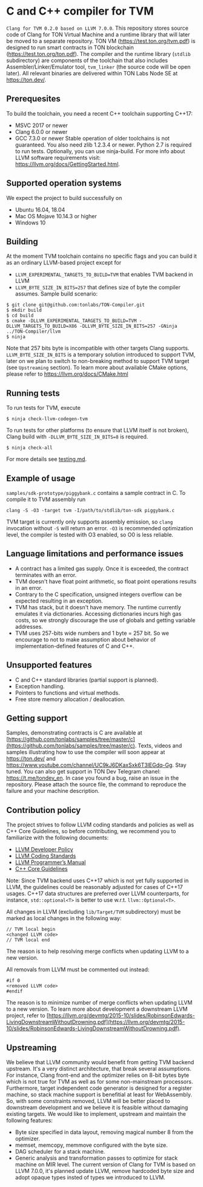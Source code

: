 # C and C++ compiler for TVM
`Clang for TVM 0.2.0 based on LLVM 7.0.0`.
This repository stores source code of Clang for TON Virtual Machine and a runtime library that will later be moved to a separate repository. TON VM (https://test.ton.org/tvm.pdf) is designed to run smart contracts in TON blockchain (https://test.ton.org/ton.pdf). The compiler and the runtime library (`stdlib` subdirectory) are components of the toolchain that also includes Assembler/Linker/Emulator tool, `tvm_linker` (the source code will be open later).
All relevant binaries are delivered within TON Labs Node SE at https://ton.dev/.
## Prerequesites
To build the toolchain, you need a recent C++ toolchain supporting C++17:
- MSVC 2017 or newer
- Clang 6.0.0 or newer
- GCC 7.3.0 or newer
Stable operation of older toolchains is not guaranteed.
You also need zlib 1.2.3.4 or newer. Python 2.7 is required to run tests. Optionally, you can use ninja-build.
For more info about LLVM software requirements visit: https://llvm.org/docs/GettingStarted.html.

## Supported operation systems
We expect the project to build successfully on
- Ubuntu 16.04, 18.04
- Mac OS Mojave 10.14.3 or higher
- Windows 10

## Building
At the moment TVM toolchain contains no specific flags and you can build it as an ordinary LLVM-based project except for 
* `LLVM_EXPERIMENTAL_TARGETS_TO_BUILD=TVM` that enables TVM backend in LLVM
* `LLVM_BYTE_SIZE_IN_BITS=257` that defines size of byte the compiler assumes.
Sample build scenario:
```
$ git clone git@github.com:tonlabs/TON-Compiler.git
$ mkdir build
$ cd build
$ cmake -DLLVM_EXPERIMENTAL_TARGETS_TO_BUILD=TVM -DLLVM_TARGETS_TO_BUILD=X86 -DLLVM_BYTE_SIZE_IN_BITS=257 -GNinja ../TON-Compiler/llvm
$ ninja
```
Note that 257 bits byte is incompatible with other targets Clang supports. `LLVM_BYTE_SIZE_IN_BITS` is a temporary solution introduced to support TVM, later on we plan to switch to non-breaking method to support TVM target (see `Upstreaming` section).
To learn more about available CMake options, please refer to https://llvm.org/docs/CMake.html

## Running tests
To run tests for TVM, execute
```
$ ninja check-llvm-codegen-tvm
```

To run tests for other platforms (to ensure that LLVM itself is not broken), Clang build with `-DLLVM_BYTE_SIZE_IN_BITS=8` is required.
```
$ ninja check-all
```

For more details see [testing.md](https://github.com/tonlabs/TON-Compiler/blob/readme/testing.md).

## Example of usage
`samples/sdk-prototype/piggybank.c` contains a sample contract in C.
To compile it to TVM assembly run
```
clang -S -O3 -target tvm -I/path/to/stdlib/ton-sdk piggybank.c
```
TVM target is currently only supports assembly emission, so `clang` invocation without `-S` will return an error.
`-O3` is recommended optimization level, the compiler is tested with O3 enabled, so O0 is less reliable.

## Language limitations and performance issues
* A contract has a limited gas supply. Once it is exceeded, the contract terminates with an error.
* TVM doesn't have float point arithmetic, so float point operations results in an error.
* Contrary to the C specification, unsigned integers overflow can be expected resulting in an exception.
* TVM has stack, but it doesn't have memory. The runtime currently emulates it via dictionaries. Accessing dictionaries incurs high gas costs, so we strongly discourage the use of globals and getting variable addresses.
* TVM uses 257-bits wide numbers and 1 byte = 257 bit. So we encourage to not to make assumption about behavior of implementation-defined features of C and C++.

## Unsupported features
* C and C++ standard libraries (partial support is planned).
* Exception handling.
* Pointers to functions and virtual methods.
* Free store memory allocation / deallocation.

## Getting support
Samples, demonstrating contracts is C are available at [https://github.com/tonlabs/samples/tree/master/c](https://github.com/tonlabs/samples/tree/master/c).
Texts, videos and samples illustrating how to use the compiler will soon appear at https://ton.dev/ and https://www.youtube.com/channel/UC9kJ6DKaxSxk6T3lEGdq-Gg. Stay tuned.
You can also get support in TON Dev Telegram chanel: https://t.me/tondev_en.
In case you found a bug, raise an issue in the repository. Please attach the source file, the command to reproduce the failure and your machine description.

## Contribution policy
The project strives to follow LLVM coding standards and policies as well as C++ Core Guidelines, so before contributing, we recommend you to familiarize with the following documents:
- [LLVM Developer Policy](https://llvm.org/docs/DeveloperPolicy.html)
- [LLVM Coding Standards](https://llvm.org/docs/CodingStandards.html)
- [LLVM Programmer’s Manual](http://llvm.org/docs/ProgrammersManual.html)
- [C++ Core Guidelines](https://github.com/isocpp/CppCoreGuidelines/blob/master/CppCoreGuidelines.md)

Note: Since TVM backend uses C++17 which is not yet fully supported in LLVM, the guidelines could be reasonably adjusted for cases of C++17 usages. C++17 data structures are preferred over LLVM counterparts, for instance, `std::optional<T>` is better to use w.r.t. `llvm::Optional<T>`.

All changes in LLVM (excluding `lib/Target/TVM` subdirectory) must be marked as local changes in the following way:
```
// TVM local begin
<changed LLVM code>
// TVM local end
```
The reason is to help resolving merge conflicts when updating LLVM to a new version.

All removals from LLVM must be commented out instead:
```
#if 0
<removed LLVM code>
#endif
```
The reason is to minimize number of merge conflicts when updating LLVM to a new version.
To learn more about development a downstream LLVM project, refer to [https://llvm.org/devmtg/2015-10/slides/RobinsonEdwards-LivingDownstreamWithoutDrowning.pdf](https://llvm.org/devmtg/2015-10/slides/RobinsonEdwards-LivingDownstreamWithoutDrowning.pdf).

## Upstreaming
We believe that LLVM community would benefit from getting TVM backend upstream. It's a very distinct architecture, that break several assumptions. For instance, Clang front-end and the optimizer relies on 8-bit bytes byte which is not true for TVM as well as for some non-mainstream processors. Furthermore, target independent code generator is designed for a register machine, so stack machine support is benefitial at least for WebAssembly. So, with some constraints removed, LLVM will be better placed to downstream development and we believe it is feasible without damaging existing targets.
We would like to implement, upstream and maintain the following features:
* Byte size specified in data layout, removing magical number 8 from the optimizer.
* memset, memcopy, memmove configured with the byte size.
* DAG scheduler for a stack machine.
* Generic analysis and transformation passes to optimize for stack machine on MIR level.
The current version of Clang for TVM is based on LLVM 7.0.0, it's planned update LLVM, remove hardcoded byte size and adopt opaque types insted of types we introduced to LLVM.
